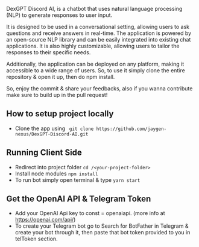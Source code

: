 DexGPT Discord AI, is a chatbot that uses natural language processing (NLP) to generate responses to user input. 

It is designed to be used in a conversational setting, allowing users to ask questions and receive answers in real-time. The application is powered by an open-source
NLP library and can be easily integrated into existing chat applications. It is also highly customizable, allowing users to tailor the responses to their specific
needs. 

Additionally, the application can be deployed on any platform, making it accessible to a wide range of users. So, to use it simply clone the entire repository & open
it up, then do npm install.

So, enjoy the commit & share your feedbacks, also if you wanna contribute make sure to build up in the pull request!

## How to setup project locally
* Clone the app using ``` git clone https://github.com/jaygen-nexus/DexGPT-Discord-AI.git```

## Running Client Side
* Redirect into project folder ```cd /<your-project-folder>```
* Install node modules ```npm install```
* To run bot simply open terminal & type ```yarn start```

## Get the OpenAI API & Telegram Token
* Add your OpenAI Api key to const = openaiapi. (more info at https://openai.com/api/)
* To create your Telegram bot go to Search for BotFather in Telegram & create your bot through it, then paste that bot token provided to you in telToken section.
